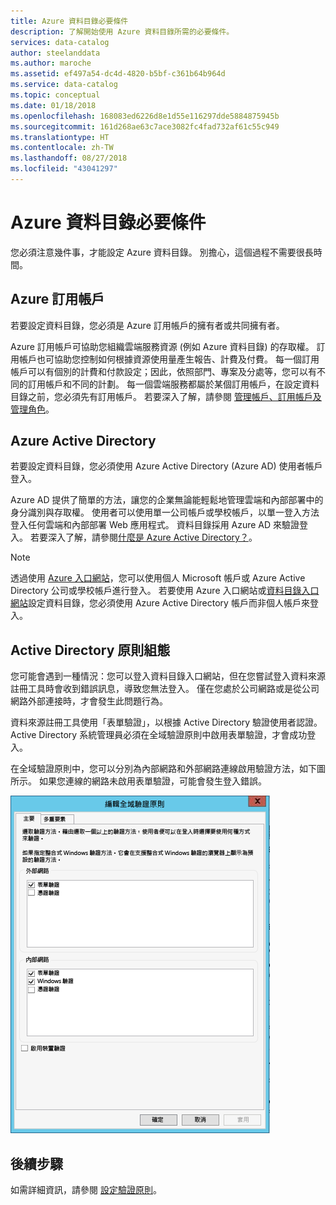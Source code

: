 ```yaml
---
title: Azure 資料目錄必要條件
description: 了解開始使用 Azure 資料目錄所需的必要條件。
services: data-catalog
author: steelanddata
ms.author: maroche
ms.assetid: ef497a54-dc4d-4820-b5bf-c361b64b964d
ms.service: data-catalog
ms.topic: conceptual
ms.date: 01/18/2018
ms.openlocfilehash: 168083ed6226d8e1d55e116297dde5884875945b
ms.sourcegitcommit: 161d268ae63c7ace3082fc4fad732af61c55c949
ms.translationtype: HT
ms.contentlocale: zh-TW
ms.lasthandoff: 08/27/2018
ms.locfileid: "43041297"
---
```

# <a name="azure-data-catalog-prerequisites"></a>Azure 資料目錄必要條件

您必須注意幾件事，才能設定 Azure 資料目錄。 別擔心，這個過程不需要很長時間。

## <a name="azure-subscription"></a>Azure 訂用帳戶
若要設定資料目錄，您必須是 Azure 訂用帳戶的擁有者或共同擁有者。

Azure 訂用帳戶可協助您組織雲端服務資源 (例如 Azure 資料目錄) 的存取權。 訂用帳戶也可協助您控制如何根據資源使用量產生報告、計費及付費。 每一個訂用帳戶可以有個別的計費和付款設定；因此，依照部門、專案及分處等，您可以有不同的訂用帳戶和不同的計劃。 每一個雲端服務都屬於某個訂用帳戶，在設定資料目錄之前，您必須先有訂用帳戶。 若要深入了解，請參閱 [管理帳戶、訂用帳戶及管理角色](../active-directory/users-groups-roles/directory-assign-admin-roles.md)。

## <a name="azure-active-directory"></a>Azure Active Directory
若要設定資料目錄，您必須使用 Azure Active Directory (Azure AD) 使用者帳戶登入。

Azure AD 提供了簡單的方法，讓您的企業無論能輕鬆地管理雲端和內部部署中的身分識別與存取權。 使用者可以使用單一公司帳戶或學校帳戶，以單一登入方法登入任何雲端和內部部署 Web 應用程式。 資料目錄採用 Azure AD 來驗證登入。 若要深入了解，請參閱[什麼是 Azure Active Directory？](../active-directory/fundamentals/active-directory-whatis.md)。

> [!NOTE]
> 透過使用 [Azure 入口網站](http://portal.azure.com/)，您可以使用個人 Microsoft 帳戶或 Azure Active Directory 公司或學校帳戶進行登入。 若要使用 Azure 入口網站或[資料目錄入口網站](http://www.azuredatacatalog.com)設定資料目錄，您必須使用 Azure Active Directory 帳戶而非個人帳戶來登入。
>
>

## <a name="active-directory-policy-configuration"></a>Active Directory 原則組態
您可能會遇到一種情況：您可以登入資料目錄入口網站，但在您嘗試登入資料來源註冊工具時會收到錯誤訊息，導致您無法登入。 僅在您處於公司網路或是從公司網路外部連接時，才會發生此問題行為。

資料來源註冊工具使用「表單驗證」，以根據 Active Directory 驗證使用者認證。 Active Directory 系統管理員必須在全域驗證原則中啟用表單驗證，才會成功登入。

在全域驗證原則中，您可以分別為內部網路和外部網路連線啟用驗證方法，如下圖所示。 如果您連線的網路未啟用表單驗證，可能會發生登入錯誤。

 ![Active Directory 全域驗證原則](./media/data-catalog-prerequisites/global-auth-policy.png)

## <a name="next-steps"></a>後續步驟
如需詳細資訊，請參閱 [設定驗證原則](https://technet.microsoft.com/library/dn486781.aspx)。
